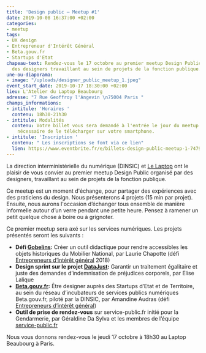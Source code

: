 ```yaml
---
title: 'Design public – Meetup #1'
date: 2019-10-08 16:37:00 +02:00
categories:
- meetup
tags:
- UX design
- Entrepreneur d'Intérêt Général
- Beta.gouv.fr
- Startups d'Etat
chapeau-text: Rendez-vous le 17 octobre au premier meetup Design Public organisé par
  des designers travaillant au sein de projets de la fonction publique.
une-ou-diaporama:
- image: "/uploads/designer_public_meetup_1.jpeg"
event_start_date: 2019-10-17 18:30:00 +02:00
lieu: L'Atelier du Laptop Beaubourg
adresse: "7 Rue Geoffroy l'Angevin \n75004 Paris "
champs_informations:
- intitule: 'Horaires '
  contenu: 18h30-21h30
- intitule: Modalités
  contenu: Votre billet vous sera demandé à l'entrée le jour du meetup. Il est donc
    nécessaire de le télécharger sur votre smartphone.
- intitule: 'Inscription '
  contenu: " Les inscriptions se font via ce lien"
  lien: https://www.eventbrite.fr/e/billets-design-public-meetup-1-74790669907
---
```


La direction interministérielle du numérique (DINSIC) et [Le Laptop](https://www.lelaptop.com/) ont le plaisir de vous convier au premier meetup Design Public organisé par des designers, travaillant au sein de projets de la fonction publique.

Ce meetup est un moment d'échange, pour partager des expériences avec des praticiens du design. Nous présenterons 4 projets (15 min par projet). Ensuite, nous aurons l'occasion d’échanger tous ensemble de manière informelle autour d’un verre pendant une petite heure. Pensez à ramener un petit quelque chose à boire ou à grignoter.

Ce premier meetup sera axé sur les services numériques. Les projets présentés seront les suivants :

* **Défi [Gobelins](https://entrepreneur-interet-general.etalab.gouv.fr/defis/2018/gobelins.html):** Créer un outil didactique pour rendre accessibles les objets historiques du Mobilier National, par Laurie Chapotte (défi [Entrepreneurs d’intérêt général](https://entrepreneur-interet-general.etalab.gouv.fr/index.html) 2018)
* **Design sprint sur le projet [DataJust](https://entrepreneur-interet-general.etalab.gouv.fr/defis/2019/datajust.html):** Garantir un traitement égalitaire et juste des demandes d’indemnisation de préjudices corporels, par Elise Lalique
* **[Beta.gouv.fr](https://beta.gouv.fr/):** Être designer auprès des Startups d’Etat et de Territoire, au sein du réseau d’incubateurs de services publics numériques Beta.gouv.fr, piloté par la DINSIC, par Amandine Audras (défi [Entrepreneurs d’intérêt général](https://entrepreneur-interet-general.etalab.gouv.fr/index.html))
* **Outil de prise de rendez-vous** sur service-public.fr initié pour la Gendarmerie, par Géraldine Da Sylva et les membres de l’équipe [service-public.fr](http://service-public.fr/)

Nous vous donnons rendez-vous le jeudi 17 octobre à 18h30 au Laptop Beaubourg à Paris.